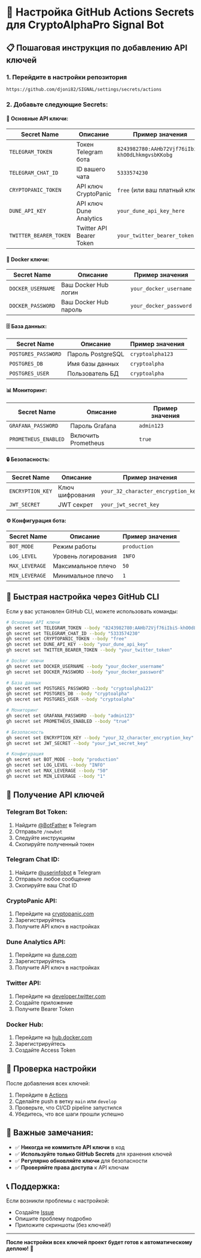 # 🔑 Настройка GitHub Actions Secrets для CryptoAlphaPro Signal Bot

## 📋 **Пошаговая инструкция по добавлению API ключей**

### **1. Перейдите в настройки репозитория**
```
https://github.com/djoni82/SIGNAL/settings/secrets/actions
```

### **2. Добавьте следующие Secrets:**

#### **🔐 Основные API ключи:**

| Secret Name | Описание | Пример значения |
|-------------|----------|-----------------|
| `TELEGRAM_TOKEN` | Токен Telegram бота | `8243982780:AAHb72Vjf76iIbiS-khO0dLhkmgvsbKKobg` |
| `TELEGRAM_CHAT_ID` | ID вашего чата | `5333574230` |
| `CRYPTOPANIC_TOKEN` | API ключ CryptoPanic | `free` (или ваш платный ключ) |
| `DUNE_API_KEY` | API ключ Dune Analytics | `your_dune_api_key_here` |
| `TWITTER_BEARER_TOKEN` | Twitter API Bearer Token | `your_twitter_bearer_token` |

#### **🐳 Docker ключи:**

| Secret Name | Описание | Пример значения |
|-------------|----------|-----------------|
| `DOCKER_USERNAME` | Ваш Docker Hub логин | `your_docker_username` |
| `DOCKER_PASSWORD` | Ваш Docker Hub пароль | `your_docker_password` |

#### **🗄️ База данных:**

| Secret Name | Описание | Пример значения |
|-------------|----------|-----------------|
| `POSTGRES_PASSWORD` | Пароль PostgreSQL | `cryptoalpha123` |
| `POSTGRES_DB` | Имя базы данных | `cryptoalpha` |
| `POSTGRES_USER` | Пользователь БД | `cryptoalpha` |

#### **📊 Мониторинг:**

| Secret Name | Описание | Пример значения |
|-------------|----------|-----------------|
| `GRAFANA_PASSWORD` | Пароль Grafana | `admin123` |
| `PROMETHEUS_ENABLED` | Включить Prometheus | `true` |

#### **🔒 Безопасность:**

| Secret Name | Описание | Пример значения |
|-------------|----------|-----------------|
| `ENCRYPTION_KEY` | Ключ шифрования | `your_32_character_encryption_key` |
| `JWT_SECRET` | JWT секрет | `your_jwt_secret_key` |

#### **⚙️ Конфигурация бота:**

| Secret Name | Описание | Пример значения |
|-------------|----------|-----------------|
| `BOT_MODE` | Режим работы | `production` |
| `LOG_LEVEL` | Уровень логирования | `INFO` |
| `MAX_LEVERAGE` | Максимальное плечо | `50` |
| `MIN_LEVERAGE` | Минимальное плечо | `1` |

## 🚀 **Быстрая настройка через GitHub CLI**

Если у вас установлен GitHub CLI, можете использовать команды:

```bash
# Основные API ключи
gh secret set TELEGRAM_TOKEN --body "8243982780:AAHb72Vjf76iIbiS-khO0dLhkmgvsbKKobg"
gh secret set TELEGRAM_CHAT_ID --body "5333574230"
gh secret set CRYPTOPANIC_TOKEN --body "free"
gh secret set DUNE_API_KEY --body "your_dune_api_key"
gh secret set TWITTER_BEARER_TOKEN --body "your_twitter_token"

# Docker ключи
gh secret set DOCKER_USERNAME --body "your_docker_username"
gh secret set DOCKER_PASSWORD --body "your_docker_password"

# База данных
gh secret set POSTGRES_PASSWORD --body "cryptoalpha123"
gh secret set POSTGRES_DB --body "cryptoalpha"
gh secret set POSTGRES_USER --body "cryptoalpha"

# Мониторинг
gh secret set GRAFANA_PASSWORD --body "admin123"
gh secret set PROMETHEUS_ENABLED --body "true"

# Безопасность
gh secret set ENCRYPTION_KEY --body "your_32_character_encryption_key"
gh secret set JWT_SECRET --body "your_jwt_secret_key"

# Конфигурация
gh secret set BOT_MODE --body "production"
gh secret set LOG_LEVEL --body "INFO"
gh secret set MAX_LEVERAGE --body "50"
gh secret set MIN_LEVERAGE --body "1"
```

## 📱 **Получение API ключей**

### **Telegram Bot Token:**
1. Найдите [@BotFather](https://t.me/botfather) в Telegram
2. Отправьте `/newbot`
3. Следуйте инструкциям
4. Скопируйте полученный токен

### **Telegram Chat ID:**
1. Найдите [@userinfobot](https://t.me/userinfobot) в Telegram
2. Отправьте любое сообщение
3. Скопируйте ваш Chat ID

### **CryptoPanic API:**
1. Перейдите на [cryptopanic.com](https://cryptopanic.com)
2. Зарегистрируйтесь
3. Получите API ключ в настройках

### **Dune Analytics API:**
1. Перейдите на [dune.com](https://dune.com)
2. Зарегистрируйтесь
3. Получите API ключ в настройках

### **Twitter API:**
1. Перейдите на [developer.twitter.com](https://developer.twitter.com)
2. Создайте приложение
3. Получите Bearer Token

### **Docker Hub:**
1. Перейдите на [hub.docker.com](https://hub.docker.com)
2. Зарегистрируйтесь
3. Создайте Access Token

## 🔧 **Проверка настройки**

После добавления всех ключей:

1. Перейдите в [Actions](https://github.com/djoni82/SIGNAL/actions)
2. Сделайте push в ветку `main` или `develop`
3. Проверьте, что CI/CD pipeline запустился
4. Убедитесь, что все шаги прошли успешно

## 🚨 **Важные замечания:**

- ✅ **Никогда не коммитьте API ключи** в код
- ✅ **Используйте только GitHub Secrets** для хранения ключей
- ✅ **Регулярно обновляйте ключи** для безопасности
- ✅ **Проверяйте права доступа** к API ключам

## 📞 **Поддержка:**

Если возникли проблемы с настройкой:
- Создайте [Issue](https://github.com/djoni82/SIGNAL/issues)
- Опишите проблему подробно
- Приложите скриншоты (без ключей!)

---

**После настройки всех ключей проект будет готов к автоматическому деплою!** 🚀 